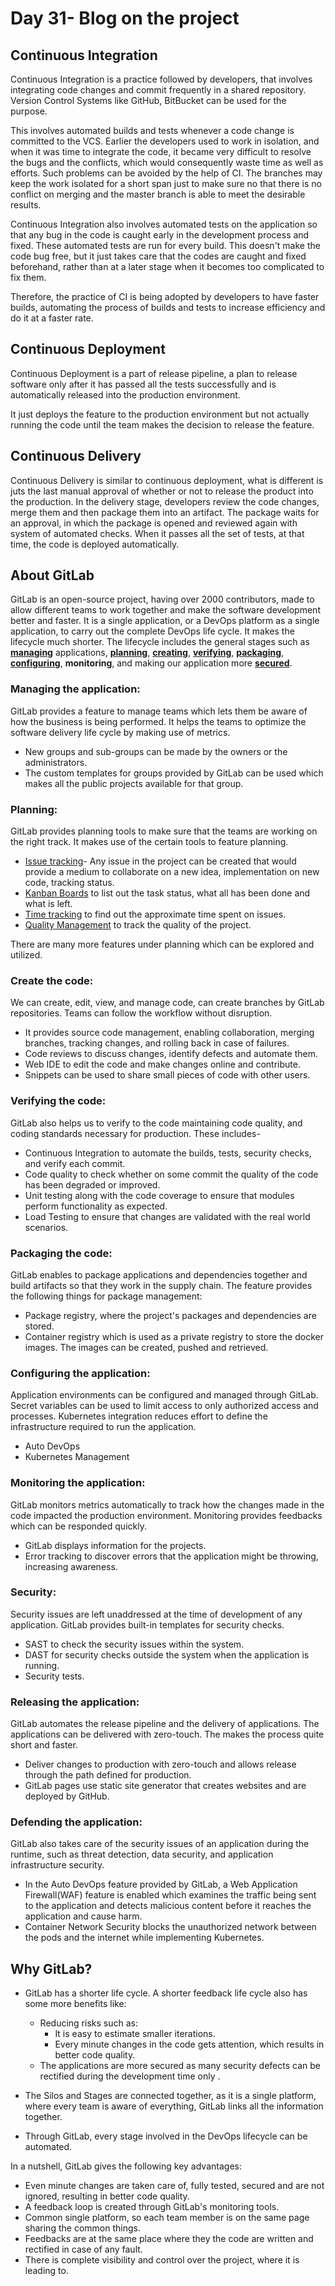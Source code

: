# Day 31- Blog on the project



## Continuous Integration

Continuous Integration is a practice followed by developers, that involves integrating code changes and commit frequently in a shared repository. Version Control Systems like GitHub, BitBucket can be used for the purpose. 

This involves automated builds and tests whenever a code change is committed to the VCS. Earlier the developers used to work in isolation, and when it was time to integrate the code, it became very difficult to resolve the bugs and the conflicts, which would consequently waste time as well as efforts. Such problems can be avoided by the help of CI. The branches may keep the work isolated for a short span just to make sure no that there is no conflict on merging and the master branch is able to meet the desirable results.

Continuous Integration also involves automated tests on the application so that any bug in the code is caught early in the development process and fixed. These automated tests are run for every build. This doesn't make the code bug free, but it just takes care that the codes are caught and fixed beforehand, rather than at a later stage when it becomes too complicated to fix them.

Therefore, the practice of CI is being adopted by developers to have faster builds, automating the process of builds and tests to increase efficiency and do it at a faster rate.



## Continuous Deployment

Continuous Deployment is a part of release pipeline, a plan to release software only after it has passed all the tests successfully and is automatically released into the production environment.

It just deploys the feature to the production environment but not actually running the code until the team makes the decision to release the feature. 



## Continuous Delivery

Continuous Delivery is similar to continuous deployment, what is different is juts the last manual approval of whether or not to release the product into the production. In the delivery stage, developers review the code changes, merge them and then package them into an artifact. The package waits for an approval, in which the package is opened and reviewed again with system of automated checks. When it passes all the set of tests, at that time, the code is deployed automatically.



## About GitLab

GitLab is an open-source project, having over 2000 contributors, made to allow different teams to work together and make the software development better and faster. It is a single application, or a DevOps platform as a single application, to carry out the complete DevOps life cycle. It makes the lifecycle much shorter. The lifecycle includes the general stages such as **<u>managing</u>** applications, **<u>planning</u>**, **<u>creating</u>**, **<u>verifying</u>**, **<u>packaging</u>**, **<u>configuring</u>**, **monitoring**, and making our application more **<u>secured</u>**.



### Managing the application:

GitLab provides a feature to manage teams which lets them be aware of how the business is being performed. It helps the teams to optimize the software delivery life cycle by making use of metrics. 

- New groups and sub-groups can be made by the owners or the administrators.
- The custom templates for groups provided by GitLab can be used which makes all the public projects available for that group.

### Planning:

GitLab provides planning tools to make sure that the teams are working on the right track. It makes use of the certain tools to feature planning.

-  <u>Issue tracking</u>- Any issue in the project can be created that would provide a medium to collaborate on a new idea, implementation on new code, tracking status.
- <u>Kanban Boards</u> to list out the task status, what all has been done and what is left.
- <u>Time tracking</u> to find out the approximate time spent on issues.
- <u>Quality Management</u> to track the quality of the project.

There are many more features under planning which can be explored and utilized.

### Create the code:

We can create, edit, view, and manage code, can create branches by GitLab repositories. Teams can follow the workflow without disruption.

- It provides source code management, enabling collaboration, merging branches, tracking changes, and rolling back in case of failures.
- Code reviews to discuss changes, identify defects and automate them.
- Web IDE to edit the code and make changes online and contribute.
- Snippets can be used to share small pieces of code with other users.

### Verifying the code:

GitLab also helps us to verify to the code maintaining code quality, and coding standards necessary for production. These includes-

- Continuous Integration to automate the builds, tests, security checks, and verify each commit.
- Code quality to check whether on some commit the quality of the code has been degraded or improved.
- Unit testing along with the code coverage to ensure that modules perform functionality as expected.
- Load Testing to ensure that changes are validated with the real world scenarios.

### Packaging the code:

GitLab enables to package applications and dependencies together and build artifacts so that they work in the supply chain. The feature provides the following things for package management:

- Package registry, where the project's packages and dependencies are stored.
- Container registry which is used as a private registry to store the docker images. The images can be created, pushed and retrieved.

### Configuring the application:

Application environments can be configured and managed through GitLab. Secret variables can be used to limit access to only authorized access and processes. Kubernetes integration reduces effort to define the infrastructure required to run the application.

- Auto DevOps
- Kubernetes Management

### Monitoring the application:

GitLab monitors metrics automatically to track how the changes made in the code impacted the production environment. Monitoring provides feedbacks which can be responded quickly.

- GitLab displays information for the projects.
- Error tracking to discover errors that the application might be throwing, increasing awareness.

### Security:

Security issues are left unaddressed at the time of development of any application. GitLab provides built-in templates for security checks.

- SAST to check the security issues within the system.
- DAST for security checks outside the system when the application is running.
- Security tests.

### Releasing the application:

GitLab automates the release pipeline and the delivery of applications. The applications can be delivered with zero-touch. The makes the process quite short and faster. 

- Deliver changes to production with zero-touch and allows release through the path defined for production.
- GitLab pages use static site generator that creates websites and are deployed by GitHub.

### Defending the application:

GitLab also takes care of the security issues of an application during the runtime, such as threat detection, data security, and application infrastructure security.

- In the Auto DevOps feature provided by GitLab, a Web Application Firewall(WAF) feature is enabled which examines the traffic being sent to the application and detects malicious content before it reaches the application and cause harm. 
- Container Network Security blocks the unauthorized network between the pods and the internet while implementing Kubernetes.



## Why GitLab?

- GitLab has a shorter life cycle. A shorter feedback life cycle also has some more benefits like:
  - Reducing risks such as:
    - It is easy to estimate smaller iterations.
    - Every minute changes in the code gets attention, which results in better code quality.
  - The applications are more secured as many security defects can be rectified during the development time only .

- The Silos and Stages are connected together, as it is a single platform, where every team is aware of everything, GitLab links all the information together.
- Through GitLab, every stage involved in the DevOps lifecycle can be automated.

In a nutshell, GitLab gives the following key advantages:

- Even minute changes are taken care of, fully tested, secured and are not ignored, resulting in better code quality.
- A feedback loop is created through GitLab's monitoring tools.
- Common single platform, so each team member is on the same page sharing the common things.
- Feedbacks are at the same place where they the code are written and rectified in case of any fault.
- There is complete visibility and control over the project, where it is leading to.